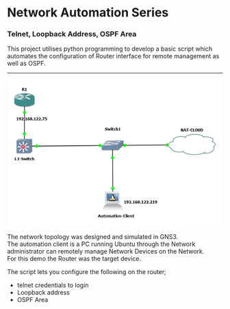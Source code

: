 # Network Automation Series

### Telnet, Loopback Address, OSPF Area

This project utilises python programming to develop a basic script which automates the configuration
of Router interface for remote management as well as OSPF.

---

![Basic LAN Topology](basic%20LAN.png) </br>

The network topology was designed and simulated in GNS3. </br>
The automation client is a PC running Ubuntu through the Network administrator can
remotely manage Network Devices on the Network. </br>
For this demo the Router was the target device.

The script lets you configure the following on the router;

- telnet credentials to login
- Loopback address
- OSPF Area
